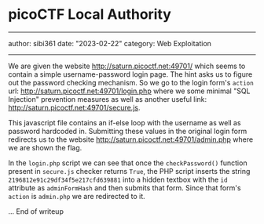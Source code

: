 # picoCTF Local Authority

---

author: sibi361
date: "2023-02-22"
category: Web Exploitation

---

We are given the website http://saturn.picoctf.net:49701/ which seems to contain a simple username-password login page. The hint asks us to figure out the password checking mechanism. So we go to the login form's `action` url: http://saturn.picoctf.net:49701/login.php where we some minimal "SQL Injection" prevention measures as well as another useful link: http://saturn.picoctf.net:49701/secure.js.

This javascript file contains an if-else loop with the username as well as password hardcoded in. Submitting these values in the original login form redirects us to the website http://saturn.picoctf.net:49701/admin.php where we are shown the flag.

In the `login.php` script we can see that once the `checkPassword()` function present in `secure.js` checker returns `True`, the PHP script inserts the string `2196812e91c29df34f5e217cfd639881` into a hidden textbox with the `id` attribute as `adminFormHash` and then submits that form. Since that form's `action` is `admin.php` we are redirected to it.

...
End of writeup
